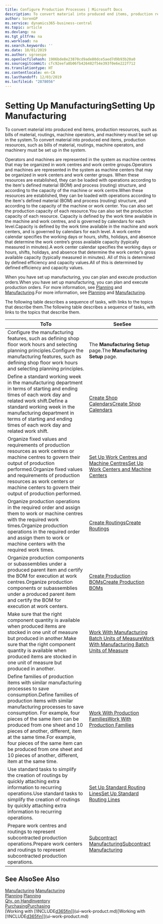 ```yaml
---
title: Configure Production Processes | Microsoft Docs
description: To convert material into produced end items, production resources, such as bills of material, routings, machine operators, and machinery must be set up in the system.
author: SorenGP
ms.service: dynamics365-business-central
ms.topic: article
ms.devlang: na
ms.tgt_pltfrm: na
ms.workload: na
ms.search.keywords: ''
ms.date: 10/01/2019
ms.author: sgroespe
ms.openlocfilehash: 1906bde8e23870cd9ade80dce5aed7d9b93b20a0
ms.sourcegitcommit: cfc92eefa8b06fb426482f54e393f0e6e222f712
ms.translationtype: HT
ms.contentlocale: en-CA
ms.lasthandoff: 12/03/2019
ms.locfileid: "2878056"
---
```

# <a name="setting-up-manufacturing"></a><span data-ttu-id="5df2b-103">Setting Up Manufacturing</span><span class="sxs-lookup"><span data-stu-id="5df2b-103">Setting Up Manufacturing</span></span>
<span data-ttu-id="5df2b-104">To convert material into produced end items, production resources, such as bills of material, routings, machine operators, and machinery must be set up in the system.</span><span class="sxs-lookup"><span data-stu-id="5df2b-104">To convert material into produced end items, production resources, such as bills of material, routings, machine operators, and machinery must be set up in the system.</span></span>

<span data-ttu-id="5df2b-105">Operators and machines are represented in the system as machine centres that may be organized in work centres and work centre groups.</span><span class="sxs-lookup"><span data-stu-id="5df2b-105">Operators and machines are represented in the system as machine centers that may be organized in work centers and work center groups.</span></span> <span data-ttu-id="5df2b-106">When these resources are established, they can be loaded with operations according to the item's defined material (BOM) and process (routing) structure, and according to the capacity of the machine or work centre.</span><span class="sxs-lookup"><span data-stu-id="5df2b-106">When these resources are established, they can be loaded with operations according to the item's defined material (BOM) and process (routing) structure, and according to the capacity of the machine or work center.</span></span> <span data-ttu-id="5df2b-107">You can also set the production capacity of each resource.</span><span class="sxs-lookup"><span data-stu-id="5df2b-107">You can also set the production capacity of each resource.</span></span> <span data-ttu-id="5df2b-108">Capacity is defined by the work time available in the machine and work centres, and is governed by calendars for each level.</span><span class="sxs-lookup"><span data-stu-id="5df2b-108">Capacity is defined by the work time available in the machine and work centers, and is governed by calendars for each level.</span></span> <span data-ttu-id="5df2b-109">A work centre calendar specifies the working days or hours, shifts, holidays, and absence that determine the work centre’s gross available capacity (typically measured in minutes).</span><span class="sxs-lookup"><span data-stu-id="5df2b-109">A work center calendar specifies the working days or hours, shifts, holidays, and absence that determine the work center’s gross available capacity (typically measured in minutes).</span></span> <span data-ttu-id="5df2b-110">All of this is determined by defined efficiency and capacity values.</span><span class="sxs-lookup"><span data-stu-id="5df2b-110">All of this is determined by defined efficiency and capacity values.</span></span>  

<span data-ttu-id="5df2b-111">When you have set up manufacturing, you can plan and execute production orders.</span><span class="sxs-lookup"><span data-stu-id="5df2b-111">When you have set up manufacturing, you can plan and execute production orders.</span></span> <span data-ttu-id="5df2b-112">For more information, see [Planning](production-planning.md) and [Manufacturing](production-manage-manufacturing.md).</span><span class="sxs-lookup"><span data-stu-id="5df2b-112">For more information, see [Planning](production-planning.md) and [Manufacturing](production-manage-manufacturing.md).</span></span>  

 <span data-ttu-id="5df2b-113">The following table describes a sequence of tasks, with links to the topics that describe them.</span><span class="sxs-lookup"><span data-stu-id="5df2b-113">The following table describes a sequence of tasks, with links to the topics that describe them.</span></span>   

|<span data-ttu-id="5df2b-114">**To**</span><span class="sxs-lookup"><span data-stu-id="5df2b-114">**To**</span></span>|<span data-ttu-id="5df2b-115">**See**</span><span class="sxs-lookup"><span data-stu-id="5df2b-115">**See**</span></span>|  
|------------|-------------|  
|<span data-ttu-id="5df2b-116">Configure the manufacturing features, such as defining shop floor work hours and selecting planning principles.</span><span class="sxs-lookup"><span data-stu-id="5df2b-116">Configure the manufacturing features, such as defining shop floor work hours and selecting planning principles.</span></span>|<span data-ttu-id="5df2b-117">The **Manufacturing Setup** page.</span><span class="sxs-lookup"><span data-stu-id="5df2b-117">The **Manufacturing Setup** page.</span></span>|  
|<span data-ttu-id="5df2b-118">Define a standard working week in the manufacturing department in terms of starting and ending times of each work day and related work shift.</span><span class="sxs-lookup"><span data-stu-id="5df2b-118">Define a standard working week in the manufacturing department in terms of starting and ending times of each work day and related work shift.</span></span>|[<span data-ttu-id="5df2b-119">Create Shop Calendars</span><span class="sxs-lookup"><span data-stu-id="5df2b-119">Create Shop Calendars</span></span>](production-how-to-create-work-center-calendars.md)|  
|<span data-ttu-id="5df2b-120">Organize fixed values and requirements of production resources as work centres or machine centres to govern their output of production performed.</span><span class="sxs-lookup"><span data-stu-id="5df2b-120">Organize fixed values and requirements of production resources as work centers or machine centers to govern their output of production performed.</span></span>|[<span data-ttu-id="5df2b-121">Set Up Work Centres and Machine Centres</span><span class="sxs-lookup"><span data-stu-id="5df2b-121">Set Up Work Centers and Machine Centers</span></span>](production-how-to-set-up-work-and-machine-centers.md)|
|<span data-ttu-id="5df2b-122">Organize production operations in the required order and assign them to work or machine centres with the required work times.</span><span class="sxs-lookup"><span data-stu-id="5df2b-122">Organize production operations in the required order and assign them to work or machine centers with the required work times.</span></span>|[<span data-ttu-id="5df2b-123">Create Routings</span><span class="sxs-lookup"><span data-stu-id="5df2b-123">Create Routings</span></span>](production-how-to-create-routings.md)|
|<span data-ttu-id="5df2b-124">Organize production components or subassemblies under a produced parent item and certify the BOM for execution at work centres.</span><span class="sxs-lookup"><span data-stu-id="5df2b-124">Organize production components or subassemblies under a produced parent item and certify the BOM for execution at work centers.</span></span>|[<span data-ttu-id="5df2b-125">Create Production BOMs</span><span class="sxs-lookup"><span data-stu-id="5df2b-125">Create Production BOMs</span></span>](production-how-to-create-production-boms.md)|
|<span data-ttu-id="5df2b-126">Make sure that the right component quantity is available when produced items are stocked in one unit of measure but produced in another.</span><span class="sxs-lookup"><span data-stu-id="5df2b-126">Make sure that the right component quantity is available when produced items are stocked in one unit of measure but produced in another.</span></span>|[<span data-ttu-id="5df2b-127">Work With Manufacturing Batch Units of Measure</span><span class="sxs-lookup"><span data-stu-id="5df2b-127">Work With Manufacturing Batch Units of Measure</span></span>](production-how-to-use-the-manufacturing-batch-unit-of-measure.md)|  
|<span data-ttu-id="5df2b-128">Define families of production items with similar manufacturing processes to save consumption.</span><span class="sxs-lookup"><span data-stu-id="5df2b-128">Define families of production items with similar manufacturing processes to save consumption.</span></span> <span data-ttu-id="5df2b-129">For example, four pieces of the same item can be produced from one sheet and 10 pieces of another, different, item at the same time.</span><span class="sxs-lookup"><span data-stu-id="5df2b-129">For example, four pieces of the same item can be produced from one sheet and 10 pieces of another, different, item at the same time.</span></span>|[<span data-ttu-id="5df2b-130">Work With Production Families</span><span class="sxs-lookup"><span data-stu-id="5df2b-130">Work With Production Families</span></span>](production-how-work-family.md)|
|<span data-ttu-id="5df2b-131">Use standard tasks to simplify the creation of routings by quickly attaching extra information to recurring operations.</span><span class="sxs-lookup"><span data-stu-id="5df2b-131">Use standard tasks to simplify the creation of routings by quickly attaching extra information to recurring operations.</span></span>|[<span data-ttu-id="5df2b-132">Set Up Standard Routing Lines</span><span class="sxs-lookup"><span data-stu-id="5df2b-132">Set Up Standard Routing Lines</span></span>](production-how-set-up-standard-routing-lines.md)|  
|<span data-ttu-id="5df2b-133">Prepare work centres and routings to represent subcontracted production operations.</span><span class="sxs-lookup"><span data-stu-id="5df2b-133">Prepare work centers and routings to represent subcontracted production operations.</span></span>|[<span data-ttu-id="5df2b-134">Subcontract Manufacturing</span><span class="sxs-lookup"><span data-stu-id="5df2b-134">Subcontract Manufacturing</span></span>](production-how-to-subcontract-manufacturing.md)|  

## <a name="see-also"></a><span data-ttu-id="5df2b-135">See Also</span><span class="sxs-lookup"><span data-stu-id="5df2b-135">See Also</span></span>
<span data-ttu-id="5df2b-136">[Manufacturing](production-manage-manufacturing.md)  </span><span class="sxs-lookup"><span data-stu-id="5df2b-136">[Manufacturing](production-manage-manufacturing.md)  </span></span>  
<span data-ttu-id="5df2b-137">[Planning](production-planning.md) </span><span class="sxs-lookup"><span data-stu-id="5df2b-137">[Planning](production-planning.md) </span></span>  
[<span data-ttu-id="5df2b-138">Qty. on Hand</span><span class="sxs-lookup"><span data-stu-id="5df2b-138">Inventory</span></span>](inventory-manage-inventory.md)  
[<span data-ttu-id="5df2b-139">Purchasing</span><span class="sxs-lookup"><span data-stu-id="5df2b-139">Purchasing</span></span>](purchasing-manage-purchasing.md)  
<span data-ttu-id="5df2b-140">[Working with [!INCLUDE[d365fin](includes/d365fin_md.md)]](ui-work-product.md)</span><span class="sxs-lookup"><span data-stu-id="5df2b-140">[Working with [!INCLUDE[d365fin](includes/d365fin_md.md)]](ui-work-product.md)</span></span>
